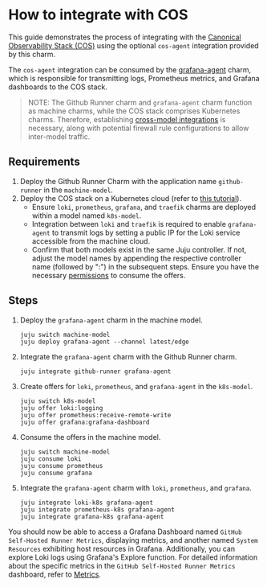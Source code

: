 # How to integrate with COS

This guide demonstrates the process of integrating with the [Canonical Observability Stack (COS)](https://charmhub.io/topics/canonical-observability-stack) using the optional `cos-agent` integration provided by this charm.

The `cos-agent` integration can be consumed by the [grafana-agent](https://charmhub.io/grafana-agent) charm, which is responsible for transmitting logs, Prometheus metrics, and Grafana dashboards to the COS stack.

> NOTE: The Github Runner charm and `grafana-agent` charm function as machine charms, while the COS stack comprises Kubernetes charms. Therefore, establishing [cross-model integrations](https://juju.is/docs/juju/manage-cross-model-integrations) is necessary, along with potential firewall rule configurations to allow inter-model traffic.


## Requirements 
1. Deploy the Github Runner Charm with the application name `github-runner` in the `machine-model`.
2. Deploy the COS stack on a Kubernetes cloud (refer to [this tutorial](https://charmhub.io/topics/canonical-observability-stack/tutorials/install-microk8s)).
   - Ensure `loki`, `prometheus`, `grafana`, and `traefik` charms are deployed within a model named `k8s-model`.
   - Integration between `loki` and `traefik` is required to enable `grafana-agent` to transmit logs by setting a public IP for the Loki service accessible from the machine cloud.
   - Confirm that both models exist in the same Juju controller. If not, adjust the model names by appending the respective controller name (followed by ":") in the subsequent steps. Ensure you have the necessary [permissions](https://juju.is/docs/juju/manage-cross-model-integrations#heading--control-access-to-an-offer) to consume the offers.

## Steps

1. Deploy the `grafana-agent` charm in the machine model.
   ```shell
   juju switch machine-model
   juju deploy grafana-agent --channel latest/edge
   ```
2. Integrate the `grafana-agent` charm with the Github Runner charm.
   ```shell
   juju integrate github-runner grafana-agent
   ```
3. Create offers for `loki`, `prometheus`, and `grafana-agent` in the `k8s-model`.
   ```shell
   juju switch k8s-model
   juju offer loki:logging
   juju offer prometheus:receive-remote-write
   juju offer grafana:grafana-dashboard
   ```
4. Consume the offers in the machine model.
   ```shell
   juju switch machine-model
   juju consume loki
   juju consume prometheus
   juju consume grafana
   ```
5. Integrate the `grafana-agent` charm with `loki`, `prometheus`, and `grafana`.
   ```shell
   juju integrate loki-k8s grafana-agent
   juju integrate prometheus-k8s grafana-agent
   juju integrate grafana-k8s grafana-agent
   ```

You should now be able to access a Grafana Dashboard named `GitHub Self-Hosted Runner Metrics`, displaying metrics, and another named `System Resources` exhibiting host resources in Grafana.
Additionally, you can explore Loki logs using Grafana's Explore function. For detailed information about the specific metrics in the `GitHub Self-Hosted Runner Metrics` dashboard, refer to [Metrics](https://charmhub.io/github-runner/docs/reference-cos).